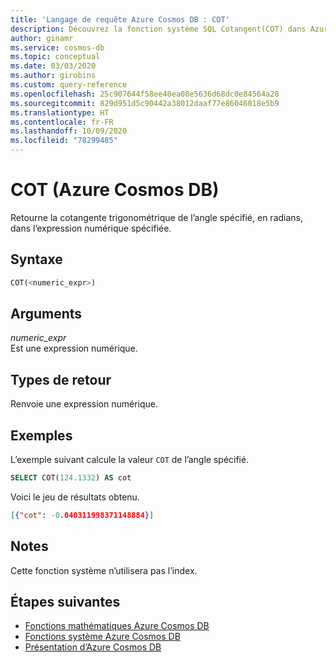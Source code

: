 ```yaml
---
title: 'Langage de requête Azure Cosmos DB : COT'
description: Découvrez la fonction système SQL Cotangent(COT) dans Azure Cosmos DB, qui retourne la cotangente trigonométrique de l’angle spécifié, en radians, dans l’expression numérique spécifiée
author: ginamr
ms.service: cosmos-db
ms.topic: conceptual
ms.date: 03/03/2020
ms.author: girobins
ms.custom: query-reference
ms.openlocfilehash: 25c907644f58ee40ea08e5636d68dc0e84564a28
ms.sourcegitcommit: 829d951d5c90442a38012daaf77e86046018e5b9
ms.translationtype: HT
ms.contentlocale: fr-FR
ms.lasthandoff: 10/09/2020
ms.locfileid: "78299485"
---
```

# <a name="cot-azure-cosmos-db"></a>COT (Azure Cosmos DB)
 Retourne la cotangente trigonométrique de l’angle spécifié, en radians, dans l’expression numérique spécifiée.  
  
## <a name="syntax"></a>Syntaxe
  
```sql
COT(<numeric_expr>)  
```  
  
## <a name="arguments"></a>Arguments
  
*numeric_expr*  
   Est une expression numérique.  
  
## <a name="return-types"></a>Types de retour
  
  Renvoie une expression numérique.  
  
## <a name="examples"></a>Exemples
  
  L’exemple suivant calcule la valeur `COT` de l’angle spécifié.  
  
```sql
SELECT COT(124.1332) AS cot  
```  
  
 Voici le jeu de résultats obtenu.  
  
```json
[{"cot": -0.040311998371148884}]  
```  

## <a name="remarks"></a>Notes

Cette fonction système n’utilisera pas l’index.

## <a name="next-steps"></a>Étapes suivantes

- [Fonctions mathématiques Azure Cosmos DB](sql-query-mathematical-functions.md)
- [Fonctions système Azure Cosmos DB](sql-query-system-functions.md)
- [Présentation d’Azure Cosmos DB](introduction.md)
